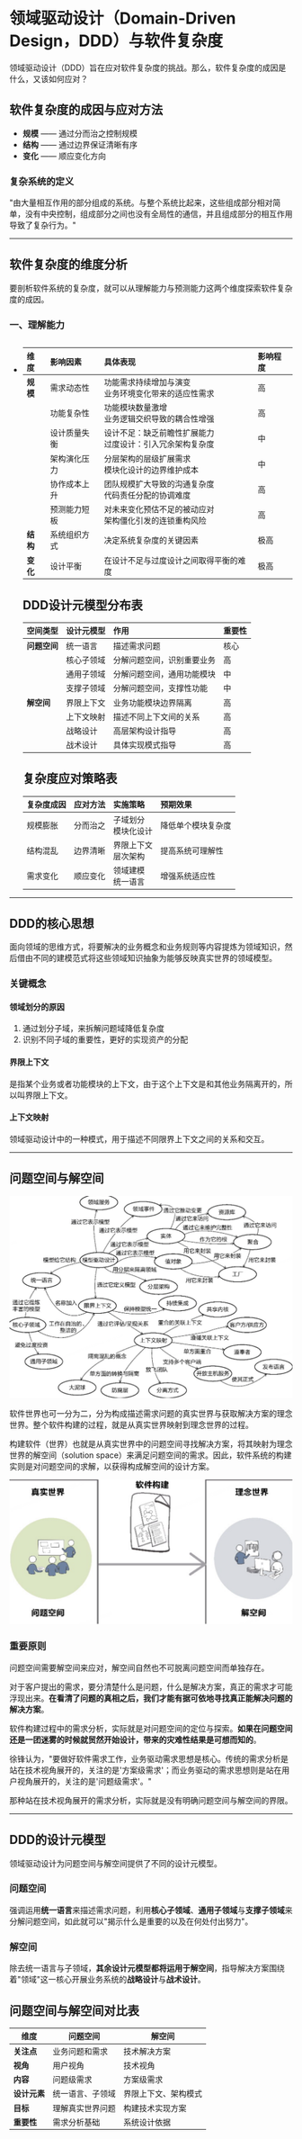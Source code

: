 # 领域驱动设计（Domain-Driven Design，DDD）与软件复杂度

领域驱动设计（DDD）旨在应对软件复杂度的挑战。那么，软件复杂度的成因是什么，又该如何应对？

## 软件复杂度的成因与应对方法

- **规模** —— 通过分而治之控制规模
- **结构** —— 通过边界保证清晰有序
- **变化** —— 顺应变化方向

### 复杂系统的定义

"由大量相互作用的部分组成的系统。与整个系统比起来，这些组成部分相对简单，没有中央控制，组成部分之间也没有全局性的通信，并且组成部分的相互作用导致了复杂行为。"

---

## 软件复杂度的维度分析

要剖析软件系统的复杂度，就可以从理解能力与预测能力这两个维度探索软件复杂度的成因。

### 一、理解能力

- ## 
  
  | 维度     | 影响因素     | 具体表现                                                     | 影响程度 |
  | -------- | ------------ | ------------------------------------------------------------ | -------- |
  | **规模** | 需求动态性   | 功能需求持续增加与演变<br>业务环境变化带来的适应性需求       | 高       |
  |          | 功能复杂性   | 功能模块数量激增<br>业务逻辑交织导致的耦合性增强             | 高       |
  |          | 设计质量失衡 | 设计不足：缺乏前瞻性扩展能力<br>过度设计：引入冗余架构复杂度 | 中       |
  |          | 架构演化压力 | 分层架构的层级扩展需求<br>模块化设计的边界维护成本           | 中       |
  |          | 协作成本上升 | 团队规模扩大导致的沟通复杂度<br>代码责任分配的协调难度       | 高       |
  |          | 预测能力短板 | 对未来变化预估不足的被动应对<br>架构僵化引发的连锁重构风险   | 高       |
  | **结构** | 系统组织方式 | 决定系统复杂度的关键因素                                     | 极高     |
  | **变化** | 设计平衡     | 在设计不足与过度设计之间取得平衡的难度                       | 极高     |
  
  ## DDD设计元模型分布表
  
  | 空间类型     | 设计元模型 | 作用                       | 重要性 |
  | ------------ | ---------- | -------------------------- | ------ |
  | **问题空间** | 统一语言   | 描述需求问题               | 核心   |
  |              | 核心子领域 | 分解问题空间，识别重要业务 | 高     |
  |              | 通用子领域 | 分解问题空间，通用功能模块 | 中     |
  |              | 支撑子领域 | 分解问题空间，支撑性功能   | 中     |
  | **解空间**   | 界限上下文 | 业务功能模块边界隔离       | 高     |
  |              | 上下文映射 | 描述不同上下文间的关系     | 高     |
  |              | 战略设计   | 高层架构设计指导           | 高     |
  |              | 战术设计   | 具体实现模式指导           | 高     |
  
  ## 复杂度应对策略表
  
  | 复杂度成因 | 应对方法 | 实施策略               | 预期效果           |
  | ---------- | -------- | ---------------------- | ------------------ |
  | 规模膨胀   | 分而治之 | 子域划分<br>模块化设计 | 降低单个模块复杂度 |
  | 结构混乱   | 边界清晰 | 界限上下文<br>层次架构 | 提高系统可理解性   |
  | 需求变化   | 顺应变化 | 领域建模<br>统一语言   | 增强系统适应性     |
  
   

---

## DDD的核心思想

面向领域的思维方式，将要解决的业务概念和业务规则等内容提炼为领域知识，然后借由不同的建模范式将这些领域知识抽象为能够反映真实世界的领域模型。

### 关键概念

#### 领域划分的原因

1. 通过划分子域，来拆解问题域降低复杂度
2. 识别不同子域的重要性，更好的实现资产的分配

#### 界限上下文

是指某个业务或者功能模块的上下文，由于这个上下文是和其他业务隔离开的，所以叫界限上下文。

#### 上下文映射

领域驱动设计中的一种模式，用于描述不同限界上下文之间的关系和交互。

---

## 问题空间与解空间

![DDD架构图](/img/chapter_ddd/ddd.png)

软件世界也可一分为二，分为构成描述需求问题的真实世界与获取解决方案的理念世界。整个软件构建的过程，就是从真实世界映射到理念世界的过程。

构建软件（世界）也就是从真实世界中的问题空间寻找解决方案，将其映射为理念世界的解空间（solution space）来满足问题空间的需求。因此，软件系统的构建实则是对问题空间的求解，以获得构成解空间的设计方案。

![映射关系图](/img/chapter_ddd/map.png)

### 重要原则

问题空间需要解空间来应对，解空间自然也不可脱离问题空间而单独存在。

对于客户提出的需求，要分清楚什么是问题，什么是解决方案，真正的需求才可能浮现出来。**在看清了问题的真相之后，我们才能有据可依地寻找真正能解决问题的解决方案**。

软件构建过程中的需求分析，实际就是对问题空间的定位与探索。**如果在问题空间还是一团迷雾的时候就贸然开始设计，带来的灾难性结果是可想而知的**。

徐锋认为，"要做好软件需求工作，业务驱动需求思想是核心。传统的需求分析是站在技术视角展开的，关注的是'方案级需求'；而业务驱动的需求思想则是站在用户视角展开的，关注的是'问题级需求'。"

那种站在技术视角展开的需求分析，实际就是没有明确问题空间与解空间的界限。

---

## DDD的设计元模型

领域驱动设计为问题空间与解空间提供了不同的设计元模型。

### 问题空间

强调运用**统一语言**来描述需求问题，利用**核心子领域**、**通用子领域**与**支撑子领域**来分解问题空间，如此就可以"揭示什么是重要的以及在何处付出努力"。

### 解空间

除去统一语言与子领域，**其余设计元模型都将运用于解空间**，指导解决方案围绕着"领域"这一核心开展业务系统的**战略设计**与**战术设计**。

## 问题空间与解空间对比表

| 维度         | 问题空间         | 解空间               |
| ------------ | ---------------- | -------------------- |
| **关注点**   | 业务问题和需求   | 技术解决方案         |
| **视角**     | 用户视角         | 技术视角             |
| **内容**     | 问题级需求       | 方案级需求           |
| **设计元素** | 统一语言、子领域 | 界限上下文、架构模式 |
| **目标**     | 理解真实世界问题 | 构建技术实现方案     |
| **重要性**   | 需求分析基础     | 系统设计依据         |

